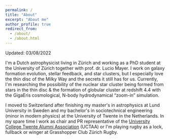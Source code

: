 ```yaml
---
permalink: /
title: "About"
excerpt: "About me"
author_profile: true
redirect_from: 
  - /about/
  - /about.html
---
```


Updated: 03/08/2022

I'm a Dutch astrophysicist living in Zürich and working as a PhD student at the University of Zürich together with prof. dr. Lucio Mayer. I work on galaxy formation evolution, stellar feedback, and star clusters, but I especially love the thin disc of the Milky Way and the secrets it still has for us. Currently, I'm researching the possibility of the nuclear star cluster being formed from stars in the thin disc & the formation of globular cluster at redshift 4.4 with the GigaEris cosmological, N-body hydrodynamical “zoom-in” simulation. 

I moved to Switzerland after finishing my master's in astrophysics at Lund University in Sweden and my bachelor's in sociotechnical engineering (minor in modern physics) at the University of Twente in the Netherlands. In my spare time I work as chair and PR representative of the [University College Twente Alumni Association](https://www.uct-alumni.nl/) (UCTAA) or I'm playing rugby as a lock, fullback or winger at Grasshopper Club Zürich Rugby. 


